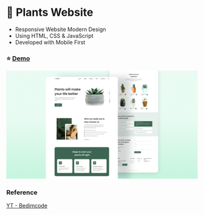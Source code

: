 # :herb: Plants Website

- Responsive Website Modern Design
- Using HTML, CSS & JavaScript
- Developed with Mobile First

### :star: [Demo](https://fakestandard.github.io/responsive-plants-website)

![COVER](./preview.png)

### Reference
[YT - Bedimcode](https://www.youtube.com/watch?v=lpzExNZDizI)
